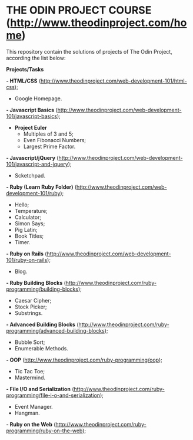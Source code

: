 # THE ODIN PROJECT COURSE (http://www.theodinproject.com/home)

This repository contain the solutions of projects of The Odin Project, according the list below:

**Projects/Tasks**

**- HTML/CSS** (http://www.theodinproject.com/web-development-101/html-css);
  - Google Homepage.

**- Javascript Basics** (http://www.theodinproject.com/web-development-101/javascript-basics);
  - **Project Euler**
    - Multiples of 3 and 5;
    - Even Fibonacci Numbers;
    - Largest Prime Factor.

**- Javascript/jQuery** (http://www.theodinproject.com/web-development-101/javascript-and-jquery);
  - Scketchpad.

**- Ruby (Learn Ruby Folder)** (http://www.theodinproject.com/web-development-101/ruby);<br />
  - Hello;
  - Temperature;
  - Calculator;
  - Simon Says;
  - Pig Latin;
  - Book Titles;
  - Timer.

**- Ruby on Rails** (http://www.theodinproject.com/web-development-101/ruby-on-rails);
  - Blog.

**- Ruby Building Blocks** (http://www.theodinproject.com/ruby-programming/building-blocks);
  - Caesar Cipher;
  - Stock Picker;
  - Substrings.

**- Advanced Building Blocks** (http://www.theodinproject.com/ruby-programming/advanced-building-blocks);
  - Bubble Sort;
  - Enumerable Methods.

**- OOP** (http://www.theodinproject.com/ruby-programming/oop);
  - Tic Tac Toe;
  - Mastermind.

**- File I/O and Serialization** (http://www.theodinproject.com/ruby-programming/file-i-o-and-serialization);
  - Event Manager.
  - Hangman.

**- Ruby on the Web** (http://www.theodinproject.com/ruby-programming/ruby-on-the-web);
